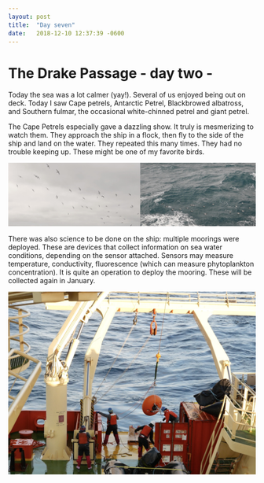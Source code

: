 ```yaml
---
layout: post
title:  "Day seven"
date:   2018-12-10 12:37:39 -0600
---
```

# The Drake Passage - day two - 
Today the sea was a lot calmer (yay!). Several of us enjoyed being out on deck. Today I saw Cape petrels, Antarctic Petrel, Blackbrowed albatross, and Southern fulmar, the occasional white-chinned petrel and giant petrel.

The Cape Petrels especially gave a dazzling show. It truly is mesmerizing to watch them. They approach the ship in a flock, then fly to the side of the ship and land on the water. They repeated this many times. They had no trouble keeping up. These might be one of my favorite birds.

![Cape petrels](/assets/blog_photos/181210/20181210screenshot1.jpg)

There was also science to be done on the ship: multiple moorings were deployed. These are devices that collect information on sea water conditions, depending on the sensor attached. Sensors may measure temperature, conductivity, fluorescence (which can measure phytoplankton concentration). It is quite an operation to deploy the mooring. These will be collected again in January.

![Mooring](/assets/blog_photos/181210/20181210screenshot2.jpg)
